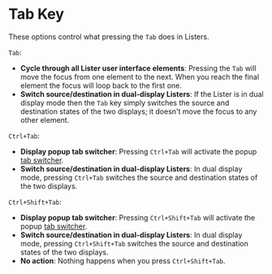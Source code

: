# Tab Key

These options control what pressing the `Tab` does in Listers.

`Tab`:

- **Cycle through all Lister user interface elements**: Pressing the `Tab` will move the focus from one element to the next. When you reach the final element the focus will loop back to the first one.
- **Switch source/destination in dual-display Listers**: If the Lister is in dual display mode then the `Tab` key simply switches the source and destination states of the two displays; it doesn't move the focus to any other element.

  
`Ctrl+Tab`:

- **Display popup tab switcher**: Pressing `Ctrl+Tab` will activate the popup [tab switcher](/Manual/basic_concepts/the_lister/tabs/tab_switcher.md).
- **Switch source/destination in dual-display Listers**: In dual display mode, pressing `Ctrl+Tab` switches the source and destination states of the two displays.

  
`Ctrl+Shift+Tab`:

- **Display popup tab switcher**: Pressing `Ctrl+Shift+Tab` will activate the popup [tab switcher](/Manual/basic_concepts/the_lister/tabs/tab_switcher.md).
- **Switch source/destination in dual-display Listers**: In dual display mode, pressing `Ctrl+Shift+Tab` switches the source and destination states of the two displays.
- **No action**: Nothing happens when you press `Ctrl+Shift+Tab`.
